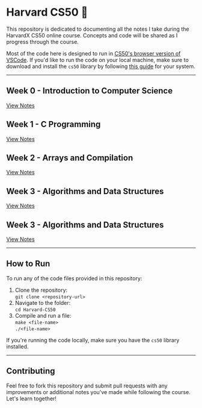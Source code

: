 # Harvard CS50 📖

This repository is dedicated to documenting all the notes I take during the HarvardX CS50 online course. Concepts and code will be shared as I progress through the course.

Most of the code here is designed to run in [CS50's browser version of VSCode](https://cs50.dev). If you'd like to run the code on your local machine, make sure to download and install the `cs50` library by following [this guide](https://cs50.readthedocs.io/library/c/) for your system.

---

## Week 0 - Introduction to Computer Science

[View Notes](Week-0/notes.md)

## Week 1 - C Programming

[View Notes](Week-1/notes.md)

## Week 2 - Arrays and Compilation

[View Notes](Week-2/notes.md)

## Week 3 - Algorithms and Data Structures

[View Notes](Week-3/notes.md)

## Week 3 - Algorithms and Data Structures

[View Notes](Week-4/notes.md)

---

## How to Run

To run any of the code files provided in this repository:

1. Clone the repository:  
   `git clone <repository-url>`
2. Navigate to the folder:  
   `cd Harvard-CS50`
3. Compile and run a file:  
   `make <file-name>`  
   `./<file-name>`

If you're running the code locally, make sure you have the `cs50` library installed.

---

## Contributing

Feel free to fork this repository and submit pull requests with any improvements or additional notes you've made while following the course. Let's learn together!
